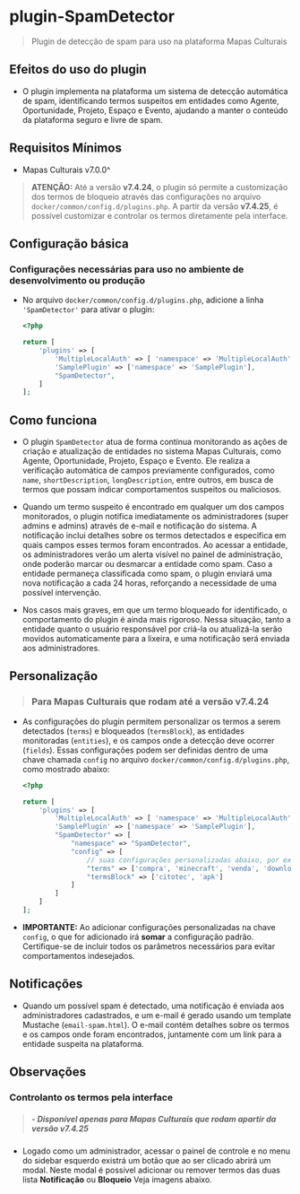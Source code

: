 # plugin-SpamDetector
> Plugin de detecção de spam para uso na plataforma Mapas Culturais

## Efeitos do uso do plugin

- O plugin implementa na plataforma um sistema de detecção automática de spam, identificando termos suspeitos em entidades como Agente, Oportunidade, Projeto, Espaço e Evento, ajudando a manter o conteúdo da plataforma seguro e livre de spam.

## Requisitos Mínimos
- Mapas Culturais v7.0.0^

> **ATENÇÂO:** Até a versão **v7.4.24**, o plugin só permite a customização dos termos de bloqueio através das configurações no arquivo `docker/common/config.d/plugins.php`. A partir da versão **v7.4.25**, é possível customizar e controlar os termos diretamente pela interface.

## Configuração básica

### Configurações necessárias para uso no ambiente de desenvolvimento ou produção

- No arquivo `docker/common/config.d/plugins.php`, adicione a linha `'SpamDetector'` para ativar o plugin:

    ```php
    <?php

    return [
        'plugins' => [
            'MultipleLocalAuth' => [ 'namespace' => 'MultipleLocalAuth' ],
            'SamplePlugin' => ['namespace' => 'SamplePlugin'],
            "SpamDetector",
        ]
    ];
    ```

## Como funciona

- O plugin `SpamDetector` atua de forma contínua monitorando as ações de criação e atualização de entidades no sistema Mapas Culturais, como Agente, Oportunidade, Projeto, Espaço e Evento. Ele realiza a verificação automática de campos previamente configurados, como `name`, `shortDescription`, `longDescription`, entre outros, em busca de termos que possam indicar comportamentos suspeitos ou maliciosos.

- Quando um termo suspeito é encontrado em qualquer um dos campos monitorados, o plugin notifica imediatamente os administradores (super admins e admins) através de e-mail e notificação do sistema. A notificação inclui detalhes sobre os termos detectados e especifica em quais campos esses termos foram encontrados. Ao acessar a entidade, os administradores verão um alerta visível no painel de administração, onde poderão marcar ou desmarcar a entidade como spam. Caso a entidade permaneça classificada como spam, o plugin enviará uma nova notificação a cada 24 horas, reforçando a necessidade de uma possível intervenção.

- Nos casos mais graves, em que um termo bloqueado for identificado, o comportamento do plugin é ainda mais rigoroso. Nessa situação, tanto a entidade quanto o usuário responsável por criá-la ou atualizá-la serão movidos automaticamente para a lixeira, e uma notificação será enviada aos administradores.

## Personalização

> ### Para Mapas Culturais que rodam até a versão v7.4.24
- As configurações do plugin permitem personalizar os termos a serem detectados (`terms`) e bloqueados (`termsBlock`), as entidades monitoradas (`entities`), e os campos onde a detecção deve ocorrer (`fields`). Essas configurações podem ser definidas dentro de uma chave chamada `config` no arquivo `docker/common/config.d/plugins.php`, como mostrado abaixo:

    ```php
    <?php

    return [
        'plugins' => [
            'MultipleLocalAuth' => [ 'namespace' => 'MultipleLocalAuth' ],
            'SamplePlugin' => ['namespace' => 'SamplePlugin'],
            "SpamDetector" => [
                "namespace" => "SpamDetector",
                "config" => [
                    // suas configurações personalizadas abaixo, por exemplo:
                    "terms" => ['compra', 'minecraft', 'venda', 'download'],
                    "termsBlock" => ['citotec', 'apk']
                ]
            ]
        ]
    ];
    ```

- **IMPORTANTE:** Ao adicionar configurações personalizadas na chave `config`, o que for adicionado irá **somar** a configuração padrão. Certifique-se de incluir todos os parâmetros necessários para evitar comportamentos indesejados.


## Notificações

- Quando um possível spam é detectado, uma notificação é enviada aos administradores cadastrados, e um e-mail é gerado usando um template Mustache (`email-spam.html`). O e-mail contém detalhes sobre os termos e os campos onde foram encontrados, juntamente com um link para a entidade suspeita na plataforma.

## Observações
### Controlanto os termos pela interface
> ##### - Disponível apenas para Mapas Culturais que rodam apartir da versão v7.4.25
- Logado como um administrador, acessar o painel de controle e no menu do sidebar esquerdo existrá um botão que ao ser clicado abrirá um modal. Neste modal é possivel adicionar ou remover termos das duas lista **Notificação** ou **Bloqueio** Veja imagens abaixo.


